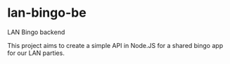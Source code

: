 # lan-bingo-be
LAN Bingo backend

This project aims to create a simple API in Node.JS for a shared bingo app for our LAN parties.